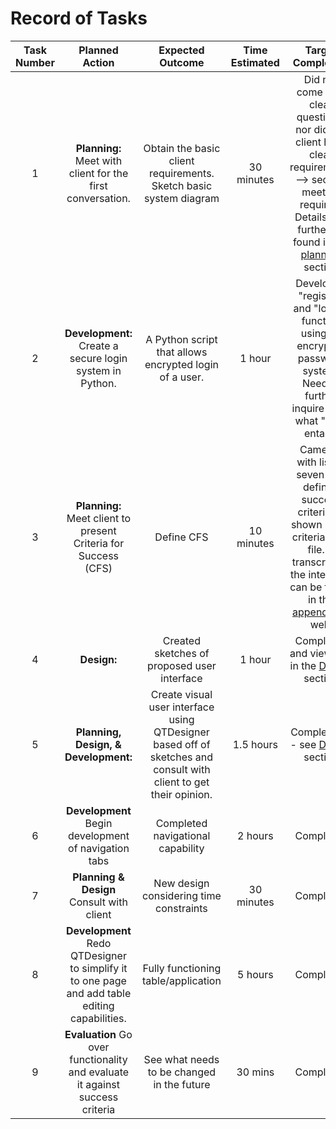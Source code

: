 Record of Tasks
===============

| Task Number | Planned Action | Expected Outcome | Time Estimated | Target Completion | Criteria | 
| :---------: | :------------: | :--------------: | :------------: | :---------------: | :------: |
| 1 | **Planning:** Meet with client for the first conversation. | Obtain the basic client requirements. Sketch basic system diagram | 30 minutes | Did not come with clear questions, nor did the client have clear requirements --> second meeting required. Details can further be found in the [planning](https://github.com/rikiod/unit3/blob/master/criteriaA_planning.md) section | A | 
| 2 | **Development:** Create a secure login system in Python. | A Python script that allows encrypted login of a user. | 1 hour | Developed "register" and "log in" function using an encrypted password system. Need to further inquire as to what "exit" entails. | B |
| 3 | **Planning:** Meet client to present Criteria for Success (CFS) | Define CFS | 10 minutes | Came up with list of seven well defined success criteria as shown in the criteriaA.md file. A transcript of the interview can be found in the [appendix](https://github.com/rikiod/unit3/blob/master/appendix.md) as well.  | A |
| 4 | **Design:** | Created sketches of proposed user interface | 1 hour | Completed and viewable in the [Design](https://github.com/rikiod/unit3/blob/master/criteriaB_design.md) section | C | 
| 5 | **Planning, Design, & Development:** | Create visual user interface using QTDesigner based off of sketches and consult with client to get their opinion. | 1.5 hours | Completed -- see [Design](https://github.com/rikiod/unit3/blob/master/criteriaB_design.md) section | A, B, C |
| 6 | **Development** Begin development of navigation tabs | Completed navigational capability | 2 hours | Completed | C |
| 7 | **Planning & Design** Consult with client | New design considering time constraints | 30 minutes  | Completed | A, B |
| 8 | **Development** Redo QTDesigner to simplify it to one page and add table editing capabilities. | Fully functioning table/application | 5 hours | Completed | C
| 9 | **Evaluation** Go over functionality and evaluate it against success criteria | See what needs to be changed in the future | 30 mins | Completed | D, E 



